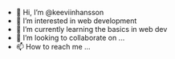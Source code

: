 - 👋 Hi, I’m @keeviinhansson
- 👀 I’m interested in web development
- 🌱 I’m currently learning the basics in web dev
- 💞️ I’m looking to collaborate on ...
- 📫 How to reach me ...

<!---
keeviinhansson/keeviinhansson is a ✨ special ✨ repository because its `README.md` (this file) appears on your GitHub profile.
You can click the Preview link to take a look at your changes.
--->
